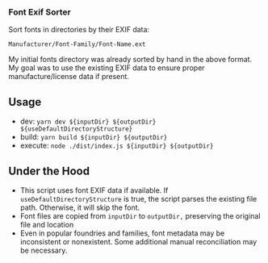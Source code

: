 ### Font Exif Sorter

Sort fonts in directories by their EXIF data:

`Manufacturer/Font-Family/Font-Name.ext`

My initial fonts directory was already sorted by hand in the above format. My goal was to use the existing EXIF data to ensure proper manufacture/license data if present.

## Usage

- dev: `yarn dev ${inputDir} ${outputDir} ${useDefaultDirectoryStructure}`
- build: `yarn build ${inputDir} ${outputDir}`
- execute: `node ./dist/index.js ${inputDir} ${outputDir}`

## Under the Hood

- This script uses font EXIF data if available. If `useDefaultDirectoryStructure` is true, the script parses the existing file path. Otherwise, it will skip the font.
- Font files are copied from `inputDir` to `outputDir,` preserving the original file and location
- Even in popular foundries and families, font metadata may be inconsistent or nonexistent. Some additional manual reconciliation may be necessary.
